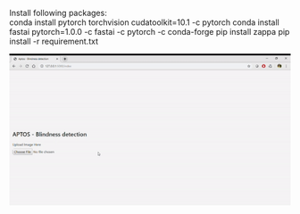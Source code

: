 Install following packages:
<br>conda install pytorch torchvision cudatoolkit=10.1 -c pytorch
conda install fastai pytorch=1.0.0 -c fastai -c pytorch -c conda-forge
pip install zappa
pip install -r requirement.txt


![](aptos.gif)
